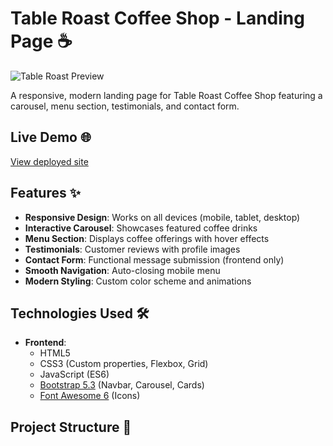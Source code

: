 # Table Roast Coffee Shop - Landing Page ☕

![Table Roast Preview](./assets/images/shop-image.png)

A responsive, modern landing page for Table Roast Coffee Shop featuring a carousel, menu section, testimonials, and contact form.

## Live Demo 🌐
[View deployed site](https://cofee-shope-landing-page.pages.dev/)

## Features ✨

- **Responsive Design**: Works on all devices (mobile, tablet, desktop)
- **Interactive Carousel**: Showcases featured coffee drinks
- **Menu Section**: Displays coffee offerings with hover effects
- **Testimonials**: Customer reviews with profile images
- **Contact Form**: Functional message submission (frontend only)
- **Smooth Navigation**: Auto-closing mobile menu
- **Modern Styling**: Custom color scheme and animations

## Technologies Used 🛠️

- **Frontend**:
  - HTML5
  - CSS3 (Custom properties, Flexbox, Grid)
  - JavaScript (ES6)
  - [Bootstrap 5.3](https://getbootstrap.com/) (Navbar, Carousel, Cards)
  - [Font Awesome 6](https://fontawesome.com/) (Icons)

## Project Structure 📂
